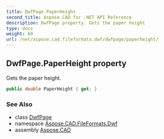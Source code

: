 ```yaml
---
title: DwfPage.PaperHeight
second_title: Aspose.CAD for .NET API Reference
description: DwfPage property. Gets the paper height
type: docs
weight: 60
url: /net/aspose.cad.fileformats.dwf/dwfpage/paperheight/
---
```

## DwfPage.PaperHeight property

Gets the paper height.

```csharp
public double PaperHeight { get; }
```

### See Also

* class [DwfPage](../)
* namespace [Aspose.CAD.FileFormats.Dwf](../../dwfpage/)
* assembly [Aspose.CAD](../../../)


